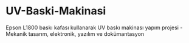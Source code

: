 # UV-Baski-Makinasi
Epson L1800 baskı kafası kullanarak UV baskı makinası yapım projesi - Mekanik tasarım, elektronik, yazılım ve dokümantasyon

